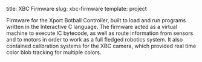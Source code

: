 title: XBC Firmware
slug: xbc-firmware
template: project

Firmware for the Xport Botball Controller, built to load and run
programs written in the Interactive C language. The firmware acted as
a virtual machine to execute IC bytecode, as well as route information
from sensors and to motors in order to work as a full fledged robotics
system. It also contained calibration systems for the XBC camera,
which provided real time color blob tracking for multiple colors.
